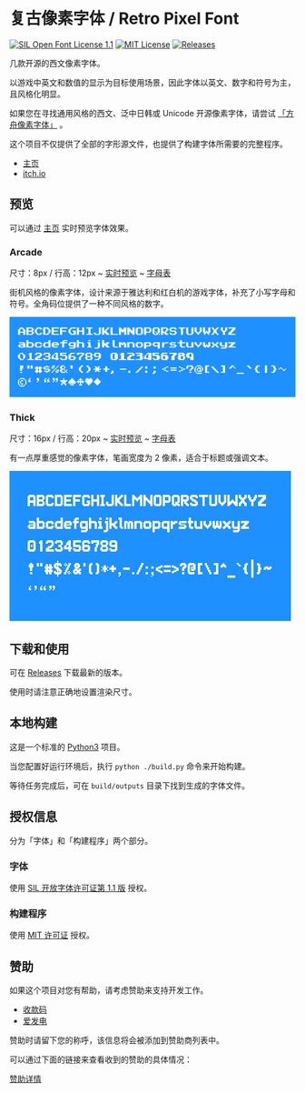 # 复古像素字体 / Retro Pixel Font

[![SIL Open Font License 1.1](https://img.shields.io/badge/license-OFL--1.1-orange)](https://scripts.sil.org/OFL)
[![MIT License](https://img.shields.io/badge/license-MIT-green)](https://opensource.org/licenses/MIT)
[![Releases](https://img.shields.io/github/v/release/TakWolf/retro-pixel-font)](https://github.com/TakWolf/retro-pixel-font/releases)

几款开源的西文像素字体。

以游戏中英文和数值的显示为目标使用场景，因此字体以英文、数字和符号为主，且风格化明显。

如果您在寻找通用风格的西文、泛中日韩或 Unicode 开源像素字体，请尝试 [「方舟像素字体」](https://github.com/TakWolf/ark-pixel-font) 。

这个项目不仅提供了全部的字形源文件，也提供了构建字体所需要的完整程序。

- [主页](https://retro-pixel-font.takwolf.com)
- [itch.io](https://takwolf.itch.io/retro-pixel-font)

## 预览

可以通过 [主页](https://retro-pixel-font.takwolf.com) 实时预览字体效果。

### Arcade

尺寸：8px / 行高：12px ~ [实时预览](https://retro-pixel-font.takwolf.com#font-arcade) ~ [字母表](https://retro-pixel-font.takwolf.com/arcade/alphabet.html)

街机风格的像素字体，设计来源于雅达利和红白机的游戏字体，补充了小写字母和符号。全角码位提供了一种不同风格的数字。

![preview-arcade](docs/arcade/preview.png)

### Thick

尺寸：16px / 行高：20px ~ [实时预览](https://retro-pixel-font.takwolf.com#font-thick) ~ [字母表](https://retro-pixel-font.takwolf.com/thick/alphabet.html)

有一点厚重感觉的像素字体，笔画宽度为 2 像素，适合于标题或强调文本。

![preview-thick](docs/thick/preview.png)

## 下载和使用

可在 [Releases](https://github.com/TakWolf/retro-pixel-font/releases) 下载最新的版本。

使用时请注意正确地设置渲染尺寸。

## 本地构建

这是一个标准的 [Python3](https://www.python.org) 项目。

当您配置好运行环境后，执行 `python ./build.py` 命令来开始构建。

等待任务完成后，可在 `build/outputs` 目录下找到生成的字体文件。

## 授权信息

分为「字体」和「构建程序」两个部分。

### 字体

使用 [SIL 开放字体许可证第 1.1 版](LICENSE-OFL) 授权。

### 构建程序

使用 [MIT 许可证](LICENSE-MIT) 授权。

## 赞助

如果这个项目对您有帮助，请考虑赞助来支持开发工作。

- [收款码](https://github.com/TakWolf/TakWolf/blob/master/payment-qr-codes.md)
- [爱发电](https://afdian.net/@takwolf)

赞助时请留下您的称呼，该信息将会被添加到赞助商列表中。

可以通过下面的链接来查看收到的赞助的具体情况：

[赞助详情](https://github.com/TakWolf/TakWolf/blob/master/sponsors.md)